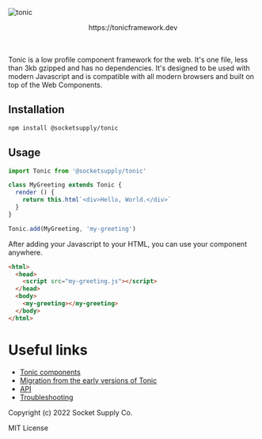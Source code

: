 ![tonic](https://raw.githubusercontent.com/socketsupply/tonic/master/readme-tonic.png)

<p align="center">
  https://tonicframework.dev
</p>
<br/>
<br/>
Tonic is a low profile component framework for the web. It's one file, less than 3kb gzipped and has no dependencies. It's designed to be used with modern Javascript and is compatible with all modern browsers and built on top of the Web Components.

## Installation

```sh
npm install @socketsupply/tonic
```

## Usage

```js
import Tonic from '@socketsupply/tonic'

class MyGreeting extends Tonic {
  render () {
    return this.html`<div>Hello, World.</div>`
  }
}

Tonic.add(MyGreeting, 'my-greeting')
```

After adding your Javascript to your HTML, you can use your component anywhere.

```html
<html>
  <head>
    <script src="my-greeting.js"></script>
  </head>
  <body>
    <my-greeting></my-greeting>
  </body>
</html>
```

# Useful links
- [Tonic components](https://github.com/socketsupply/components)
- [Migration from the early versions of Tonic](./MIGRATION.md)
- [API](./API.md)
- [Troubleshooting](./HELP.md)

Copyright (c) 2022 Socket Supply Co.

MIT License
